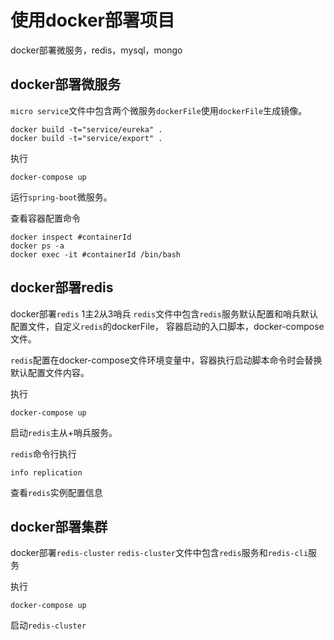 # 使用docker部署项目
docker部署微服务，redis，mysql，mongo


## docker部署微服务
`micro service`文件中包含两个微服务`dockerFile`使用`dockerFile`生成镜像。
```
docker build -t="service/eureka" .
docker build -t="service/export" .
```
执行
```
docker-compose up
```
运行`spring-boot`微服务。

查看容器配置命令
```
docker inspect #containerId
docker ps -a
docker exec -it #containerId /bin/bash
```


## docker部署redis
docker部署`redis` 1主2从3哨兵
`redis`文件中包含`redis`服务默认配置和哨兵默认配置文件，自定义`redis`的dockerFile，
容器启动的入口脚本，docker-compose文件。
  
`redis`配置在docker-compose文件环境变量中，容器执行启动脚本命令时会替换默认配置文件内容。

执行
```
docker-compose up
```
启动`redis`主从+哨兵服务。

`redis`命令行执行
````
info replication
````
查看`redis`实例配置信息
  
  
  
## docker部署集群
docker部署`redis-cluster`
`redis-cluster`文件中包含`redis`服务和`redis-cli`服务

执行
```
docker-compose up
```
启动`redis-cluster`